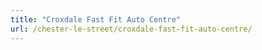 ```yaml
---
title: "Croxdale Fast Fit Auto Centre"
url: /chester-le-street/croxdale-fast-fit-auto-centre/
---
```

